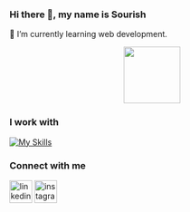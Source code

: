 ### Hi there 👋, my name is Sourish

🌱 I’m currently learning web development.
<div id="header" align="center">
  <img src="https://media.giphy.com/media/M9gbBd9nbDrOTu1Mqx/giphy.gif](https://media.giphy.com/media/HLB0nLA36GCCo6JuB5/giphy.gif" width="100"/>
</div>

### I work with
[![My Skills](https://skillicons.dev/icons?i=mongodb,express,react,nodejs,graphql,apollo,materialui,html,css,javascript,git,linux,mysql,heroku&theme=light&perline=4)](https://skillicons.dev)

### Connect with me
[<img src='https://cdn.jsdelivr.net/npm/simple-icons@3.0.1/icons/linkedin.svg' alt='linkedin' height='40'>](https://www.linkedin.com/in/sourish-bhattacharyya-699486135/)  [<img src='https://cdn.jsdelivr.net/npm/simple-icons@3.0.1/icons/instagram.svg' alt='instagram' height='40'>](https://www.instagram.com/artbysourish/)  
